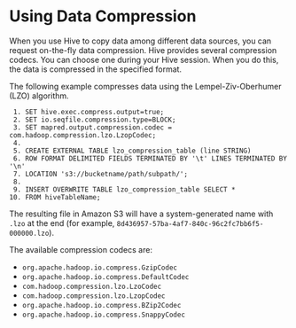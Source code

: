 # Using Data Compression<a name="EMRforDynamoDB.CopyingData.Compression"></a>

When you use Hive to copy data among different data sources, you can request on\-the\-fly data compression\. Hive provides several compression codecs\. You can choose one during your Hive session\. When you do this, the data is compressed in the specified format\. 

The following example compresses data using the Lempel\-Ziv\-Oberhumer \(LZO\) algorithm\. 

```
 1. SET hive.exec.compress.output=true;
 2. SET io.seqfile.compression.type=BLOCK;
 3. SET mapred.output.compression.codec = com.hadoop.compression.lzo.LzopCodec;
 4. 
 5. CREATE EXTERNAL TABLE lzo_compression_table (line STRING)
 6. ROW FORMAT DELIMITED FIELDS TERMINATED BY '\t' LINES TERMINATED BY '\n'
 7. LOCATION 's3://bucketname/path/subpath/';
 8.                     
 9. INSERT OVERWRITE TABLE lzo_compression_table SELECT * 
10. FROM hiveTableName;
```

The resulting file in Amazon S3 will have a system\-generated name with `.lzo` at the end \(for example, `8d436957-57ba-4af7-840c-96c2fc7bb6f5-000000.lzo`\)\.

The available compression codecs are:
+ `org.apache.hadoop.io.compress.GzipCodec`
+ `org.apache.hadoop.io.compress.DefaultCodec`
+ `com.hadoop.compression.lzo.LzoCodec`
+ `com.hadoop.compression.lzo.LzopCodec`
+ `org.apache.hadoop.io.compress.BZip2Codec`
+ `org.apache.hadoop.io.compress.SnappyCodec`